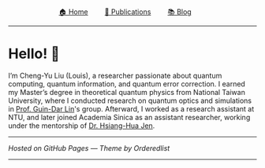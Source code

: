 <p style="text-align: center;">
  <a href="/" style="margin-right: 30px;">🏠 Home</a>
  <a href="/publications.html" style="margin-right: 30px;">📄 Publications</a>
  <a href="/blog.html" style="margin-right: 30px;">📚 Blog</a>

</p>

---

# Hello! 👋

I’m Cheng-Yu Liu (Louis), a researcher passionate about quantum computing, quantum information, and quantum error correction. I earned my Master’s degree in theoretical quantum physics from National Taiwan University, where I conducted research on quantum optics and simulations in [Prof. Guin-Dar Lin](https://www.phys.ntu.edu.tw/enphysics/guindarl.html)'s group. Afterward, I worked as a research assistant at NTU, and later joined Academia Sinica as an assistant researcher, working under the mentorship of [Dr. Hsiang-Hua Jen](https://www.iams.sinica.edu.tw/en/?link=member&id=61).  



---

*Hosted on GitHub Pages — Theme by Orderedlist*


---
